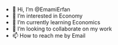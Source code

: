 - 👋 Hi, I’m @EmamiErfan
- 👀 I’m interested in Economy
- 🌱 I’m currently learning Economics
- 💞️ I’m looking to collaborate on my work    
- 📫 How to reach me by Email                                                                                                                                         
  
<!---
EmamiErfan/EmamiErfan is a ✨ special ✨ repository because its `README.md` (this file) appears on your GitHub profile.
You can click the Preview link to take a look at your changes.
--->
